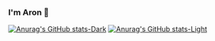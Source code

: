 ### I'm Aron 👋

[![Anurag's GitHub stats-Dark](https://github-readme-stats.vercel.app/api?username=aronbarbosag&show_icons=true&theme=dark#gh-dark-mode-only)](https://github.com/aronbarbosag/github-readme-stats#gh-dark-mode-only)
[![Anurag's GitHub stats-Light](https://github-readme-stats.vercel.app/api?username=aronbarbosag&show_icons=true&theme=default#gh-light-mode-only)](https://github.com/aronbarbosag/github-readme-stats#gh-light-mode-only)
